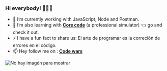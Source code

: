 ### Hi everybody! 👋👨‍💻

- 🔭 I’m currently working with JavaScript, Node and Postman.
- 🌱 I’m also learning with [**Core code**](https://www.core-code.io/) (a professional simulator) 👈 go and check it out.
- ⚡ I have a fun fact to share us: El arte de programar es la correción de errores en el código.
- 📫 Hey follow me on : [**Code wars**](https://www.codewars.com/users/AlbertoProgra) 

![No hay imagén para mostrar](https://raw.githubusercontent.com/AlbertoProgra/AlbertoProgra/main/imagenV2.jpg)
